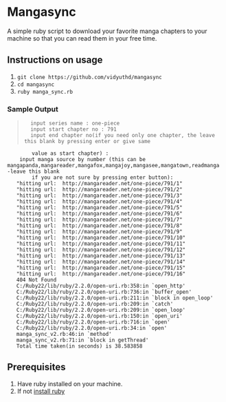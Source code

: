 # Mangasync

A simple ruby script to download your favorite manga chapters to your
machine so that you can read them in your free time.

## Instructions on usage
1. ```git clone https://github.com/vidyuthd/mangasync```
2. ``` cd mangasync ```
3. ``` ruby manga_sync.rb ```

### Sample Output
>       input series name : one-piece
>       input start chapter no : 791
>       input end chapter no(if you need only one chapter, the leave this blank by pressing enter or give same
            value as start chapter) :
        input manga source by number (this can be mangapanda,mangareader,mangafox,mangajoy,mangasee,mangatown,readmanga -leave this blank
            if you are not sure by pressing enter button):
       "hitting url:  http://mangareader.net/one-piece/791/1"
       "hitting url:  http://mangareader.net/one-piece/791/2"
       "hitting url:  http://mangareader.net/one-piece/791/3"
       "hitting url:  http://mangareader.net/one-piece/791/4"
       "hitting url:  http://mangareader.net/one-piece/791/5"
       "hitting url:  http://mangareader.net/one-piece/791/6"
       "hitting url:  http://mangareader.net/one-piece/791/7"
       "hitting url:  http://mangareader.net/one-piece/791/8"
       "hitting url:  http://mangareader.net/one-piece/791/9"
       "hitting url:  http://mangareader.net/one-piece/791/10"
       "hitting url:  http://mangareader.net/one-piece/791/11"
       "hitting url:  http://mangareader.net/one-piece/791/12"
       "hitting url:  http://mangareader.net/one-piece/791/13"
       "hitting url:  http://mangareader.net/one-piece/791/14"
       "hitting url:  http://mangareader.net/one-piece/791/15"
       "hitting url:  http://mangareader.net/one-piece/791/16"
       404 Not Found
       C:/Ruby22/lib/ruby/2.2.0/open-uri.rb:358:in `open_http'
       C:/Ruby22/lib/ruby/2.2.0/open-uri.rb:736:in `buffer_open'
       C:/Ruby22/lib/ruby/2.2.0/open-uri.rb:211:in `block in open_loop'
       C:/Ruby22/lib/ruby/2.2.0/open-uri.rb:209:in `catch'
       C:/Ruby22/lib/ruby/2.2.0/open-uri.rb:209:in `open_loop'
       C:/Ruby22/lib/ruby/2.2.0/open-uri.rb:150:in `open_uri'
       C:/Ruby22/lib/ruby/2.2.0/open-uri.rb:716:in `open'
       C:/Ruby22/lib/ruby/2.2.0/open-uri.rb:34:in `open'
       manga_sync_v2.rb:46:in `method'
       manga_sync_v2.rb:71:in `block in getThread'
       Total time taken(in seconds) is 38.583858
    
## Prerequisites 
       
1. Have ruby installed on your machine. 
2. If not [install ruby](https://www.ruby-lang.org/en/documentation/installation/)